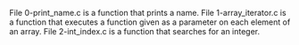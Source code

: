 File 0-print_name.c is a function that prints a name.
File 1-array_iterator.c is a function that executes a function given as a parameter on each element of an array.
File 2-int_index.c is a function that searches for an integer.
